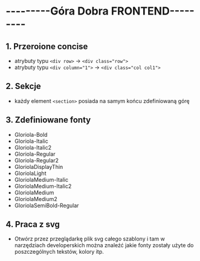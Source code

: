 # ---------Góra Dobra FRONTEND---------

## 1. Przeroione concise
- atrybuty typu `<div row>` -> `<div class="row">`
- atrybuty typu `<div column="1">` -> `<div class="col col1">`
## 2. Sekcje
- każdy element `<section>` posiada na samym końcu zdefiniowaną górę
## 3. Zdefiniowane fonty
- Gloriola-Bold
- Gloriola-Italic
- Gloriola-Italic2
- Gloriola-Regular
- Gloriola-Regular2
- GloriolaDisplayThin
- GloriolaLight
- GloriolaMedium-Italic
- GloriolaMedium-Italic2
- GloriolaMedium
- GloriolaMedium2
- GloriolaSemiBold-Regular
## 4. Praca z svg
- Otwórz przez przeglądarkę plik svg całego szablony i tam w narzędziach developerskich można znaleźć jakie fonty zostały użyte do poszczególnych tekstów, kolory itp.
